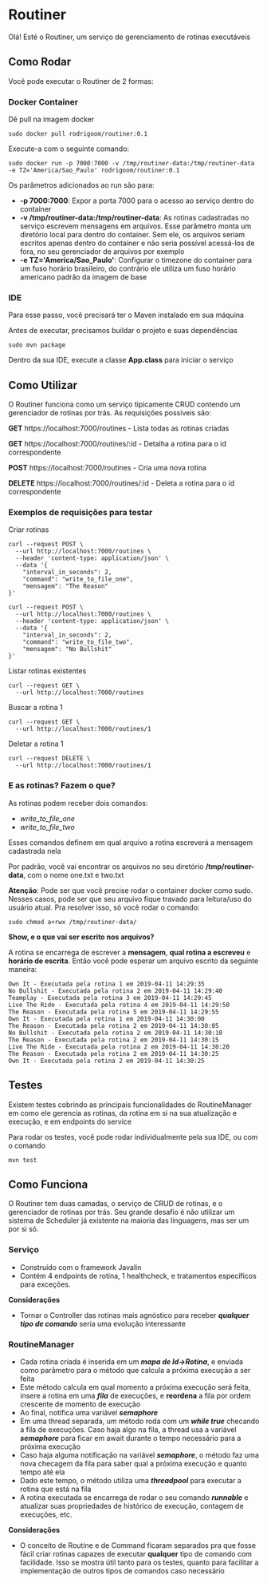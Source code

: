 # Routiner

Olá! Esté o Routiner, um serviço de gerenciamento de rotinas executáveis

## Como Rodar

Você pode executar o Routiner de 2 formas:

### Docker Container
 
Dê pull na imagem docker
```
sudo docker pull rodrigoom/routiner:0.1
```
Execute-a com o seguinte comando:
```
sudo docker run -p 7000:7000 -v /tmp/routiner-data:/tmp/routiner-data -e TZ='America/Sao_Paulo' rodrigoom/routiner:0.1
```

Os parâmetros adicionados ao run são para:
* **-p 7000:7000**: Expor a porta 7000 para o acesso ao serviço dentro do container
* **-v /tmp/routiner-data:/tmp/routiner-data**: As rotinas cadastradas no serviço 
escrevem mensagens em arquivos. Esse parâmetro monta um diretório local para dentro 
do container. Sem ele, os arquivos seriam escritos apenas dentro do container e não
seria possível acessá-los de fora, no seu gerenciador de arquivos por exemplo
* **-e TZ='America/Sao_Paulo'**: Configurar o timezone do container para um fuso horário
brasileiro, do contrário ele utiliza um fuso horário americano padrão da imagem de base 

### IDE
 
Para esse passo, você precisará ter o Maven instalado em sua máquina

Antes de executar, precisamos buildar o projeto e suas dependências
```
sudo mvn package
```

Dentro da sua IDE, execute a classe **App.class** para iniciar o serviço

## Como Utilizar

O Routiner funciona como um serviço tipicamente CRUD contendo um gerenciador de rotinas por trás.
As requisições possíveis são:

**GET** https://localhost:7000/routines - Lista todas as rotinas criadas 

**GET** https://localhost:7000/routines/:id - Detalha a rotina para o id correspondente

**POST** https://localhost:7000/routines - Cria uma nova rotina 

**DELETE** https://localhost:7000/routines/:id - Deleta a rotina para o id correspondente 

### Exemplos de requisições para testar

Criar rotinas
```
curl --request POST \
  --url http://localhost:7000/routines \
  --header 'content-type: application/json' \
  --data '{
    "interval_in_seconds": 2,
    "command": "write_to_file_one",
    "mensagem": "The Reason"
}'
```

```
curl --request POST \
  --url http://localhost:7000/routines \
  --header 'content-type: application/json' \
  --data '{
    "interval_in_seconds": 2,
    "command": "write_to_file_two",
    "mensagem": "No Bullshit"
}'
```

Listar rotinas existentes
```
curl --request GET \
  --url http://localhost:7000/routines
```

Buscar a rotina 1
```
curl --request GET \
  --url http://localhost:7000/routines/1
```

Deletar a rotina 1
```
curl --request DELETE \
  --url http://localhost:7000/routines/1
```

### E as rotinas? Fazem o que?

As rotinas podem receber dois comandos:

* *write_to_file_one*
* *write_to_file_two*

Esses comandos definem em qual arquivo a rotina 
escreverá a mensagem cadastrada nela

Por padrão, você vai encontrar os arquivos no 
seu diretório **/tmp/routiner-data**, com o nome
one.txt e two.txt

**Atenção**: Pode ser que você precise rodar o container docker como sudo.
Nesses casos, pode ser que seu arquivo fique travado para leitura/uso do usuário atual.
Pra resolver isso, só você rodar o comando:

```
sudo chmod a+rwx /tmp/routiner-data/
```

**Show, e o que vai ser escrito nos arquivos?**

A rotina se encarrega de escrever a **mensagem**, 
**qual rotina a escreveu** e **horário de escrita**.
Então você pode esperar um arquivo escrito da seguinte
maneira:

```
Own It - Executada pela rotina 1 em 2019-04-11 14:29:35
No Bullshit - Executada pela rotina 2 em 2019-04-11 14:29:40
Teamplay - Executada pela rotina 3 em 2019-04-11 14:29:45
Live The Ride - Executada pela rotina 4 em 2019-04-11 14:29:50
The Reason - Executada pela rotina 5 em 2019-04-11 14:29:55
Own It - Executada pela rotina 1 em 2019-04-11 14:30:00
The Reason - Executada pela rotina 2 em 2019-04-11 14:30:05
No Bullshit - Executada pela rotina 2 em 2019-04-11 14:30:10
The Reason - Executada pela rotina 2 em 2019-04-11 14:30:15
Live The Ride - Executada pela rotina 2 em 2019-04-11 14:30:20
The Reason - Executada pela rotina 2 em 2019-04-11 14:30:25
Own It - Executada pela rotina 2 em 2019-04-11 14:30:25
```

## Testes 

Existem testes cobrindo as principais funcionalidades do RoutineManager em como ele
gerencia as rotinas, da rotina em si na sua atualização e execução, e em endpoints do
service

Para rodar os testes, você pode rodar individualmente pela sua IDE, ou
com o comando

```
mvn test
```

## Como Funciona

O Routiner tem duas camadas, o serviço de CRUD de rotinas, e o gerenciador
de rotinas por trás. Seu grande desafio é não utilizar um sistema de Scheduler
já existente na maioria das linguagens, mas ser um por si só.

### Serviço

* Construído com o framework Javalin
* Contém 4 endpoints de rotina, 1 healthcheck, 
e tratamentos específicos para exceções.

**Considerações**
* Tornar o Controller das rotinas mais agnóstico para receber ***qualquer tipo
de comando*** seria uma evolução interessante

### RoutineManager

* Cada rotina criada é inserida em um ***mapa de Id->Rotina***, e enviada como parâmetro
para o método que calcula a próxima execução a ser feita
* Este método calcula em qual momento a próxima execução será feita, insere
a rotina em uma ***fila*** de execuções, e **reordena** a fila por ordem crescente
de momento de execução
* Ao final, notifica uma variável ***semaphore***
* Em uma thread separada, um método roda com um ***while true*** checando a fila
de execuções. Caso haja algo na fila, a thread usa a variável ***semaphore***
para ficar em await durante o tempo necessário para a próxima execução
* Caso haja alguma notificação na variável ***semaphore***, o método faz uma nova checagem
da fila para saber qual a próxima execução e quanto tempo até ela
* Dado este tempo, o método utiliza uma ***threadpool*** para executar a rotina que está na fila
* A rotina executada se encarrega de rodar o seu comando ***runnable***
e atualizar suas propriedades de histórico de execução, contagem de execuções,
etc.

**Considerações**

* O conceito de Routine e de Command ficaram separados pra que fosse fácil
criar rotinas capazes de executar **qualquer** tipo de comando com facilidade.
Isso se mostra útil tanto para os testes, quanto para facilitar a implementação
de outros tipos de comandos caso necessário 

